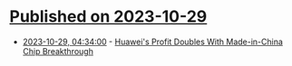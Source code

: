 # [Published on 2023-10-29](index.md)

* [2023-10-29, 04:34:00](https://hardware.slashdot.org/story/23/10/29/0335234/huaweis-profit-doubles-with-made-in-china-chip-breakthrough?utm_source=rss1.0mainlinkanon&utm_medium=feed) - [Huawei's Profit Doubles With Made-in-China Chip Breakthrough](https://hardware.slashdot.org/story/23/10/29/0335234/huaweis-profit-doubles-with-made-in-china-chip-breakthrough?utm_source=rss1.0mainlinkanon&utm_medium=feed)
